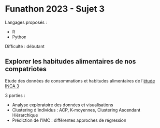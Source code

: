 # Funathon 2023 - Sujet 3

Langages proposés :
- R
- Python

Difficulté : débutant

## Explorer les habitudes alimentaires de nos compatriotes

Etude des données de consommations et habitudes alimentaires de l'[étude INCA 3](https://www.data.gouv.fr/fr/datasets/donnees-de-consommations-et-habitudes-alimentaires-de-letude-inca-3/)

3 parties :
- Analyse exploratoire des données et visualisations
- Clustering d'individus : ACP, K-moyennes, Clustering Ascendant Hiérarchique
- Prédiction de l'IMC : différentes approches de régression
